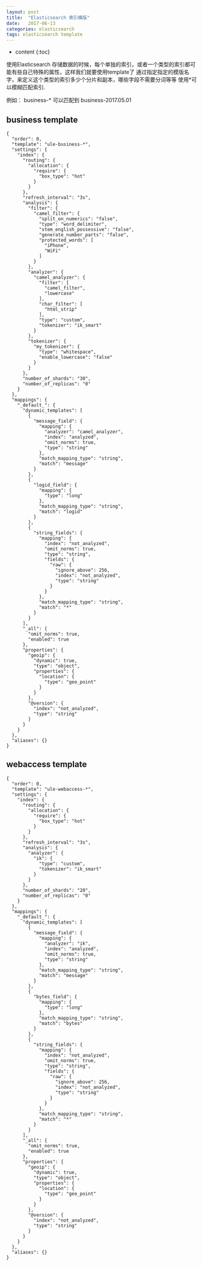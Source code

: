 ```yaml
---
layout: post
title:  "Elasticsearch 索引模版"
date:   2017-06-13
categories: elasticsearch
tags: elasticsearch template
---
```


* content
{:toc}

使用Elasticsearch 存储数据的时候，每个单独的索引，或者一个类型的索引都可能有些自己特殊的属性，这样我们就要使用template了
通过指定指定的模版名字，来定义这个类型的索引多少个分片和副本，哪些字段不需要分词等等
使用*可以模糊匹配索引.

例如：
business-*  可以匹配到 business-2017.05.01



## business template

	{
	  "order": 0,
	  "template": "ule-business-*",
	  "settings": {
	    "index": {
	      "routing": {
	        "allocation": {
	          "require": {
	            "box_type": "hot"
	          }
	        }
	      },
	      "refresh_interval": "3s",
	      "analysis": {
	        "filter": {
	          "camel_filter": {
	            "split_on_numerics": "false",
	            "type": "word_delimiter",
	            "stem_english_possessive": "false",
	            "generate_number_parts": "false",
	            "protected_words": [
	              "iPhone",
	              "WiFi"
	            ]
	          }
	        },
	        "analyzer": {
	          "camel_analyzer": {
	            "filter": [
	              "camel_filter",
	              "lowercase"
	            ],
	            "char_filter": [
	              "html_strip"
	            ],
	            "type": "custom",
	            "tokenizer": "ik_smart"
	          }
	        },
	        "tokenizer": {
	          "my_tokenizer": {
	            "type": "whitespace",
	            "enable_lowercase": "false"
	          }
	        }
	      },
	      "number_of_shards": "30",
	      "number_of_replicas": "0"
	    }
	  },
	  "mappings": {
	    "_default_": {
	      "dynamic_templates": [
	        {
	          "message_field": {
	            "mapping": {
	              "analyzer": "camel_analyzer",
	              "index": "analyzed",
	              "omit_norms": true,
	              "type": "string"
	            },
	            "match_mapping_type": "string",
	            "match": "message"
	          }
	        },
	        {
	          "logid_field": {
	            "mapping": {
	              "type": "long"
	            },
	            "match_mapping_type": "string",
	            "match": "logid"
	          }
	        },
	        {
	          "string_fields": {
	            "mapping": {
	              "index": "not_analyzed",
	              "omit_norms": true,
	              "type": "string",
	              "fields": {
	                "raw": {
	                  "ignore_above": 256,
	                  "index": "not_analyzed",
	                  "type": "string"
	                }
	              }
	            },
	            "match_mapping_type": "string",
	            "match": "*"
	          }
	        }
	      ],
	      "_all": {
	        "omit_norms": true,
	        "enabled": true
	      },
	      "properties": {
	        "geoip": {
	          "dynamic": true,
	          "type": "object",
	          "properties": {
	            "location": {
	              "type": "geo_point"
	            }
	          }
	        },
	        "@version": {
	          "index": "not_analyzed",
	          "type": "string"
	        }
	      }
	    }
	  },
	  "aliases": {}
	}

## webaccess template

	{
	  "order": 0,
	  "template": "ule-webaccess-*",
	  "settings": {
	    "index": {
	      "routing": {
	        "allocation": {
	          "require": {
	            "box_type": "hot"
	          }
	        }
	      },
	      "refresh_interval": "3s",
	      "analysis": {
	        "analyzer": {
	          "ik": {
	            "type": "custom",
	            "tokenizer": "ik_smart"
	          }
	        }
	      },
	      "number_of_shards": "20",
	      "number_of_replicas": "0"
	    }
	  },
	  "mappings": {
	    "_default_": {
	      "dynamic_templates": [
	        {
	          "message_field": {
	            "mapping": {
	              "analyzer": "ik",
	              "index": "analyzed",
	              "omit_norms": true,
	              "type": "string"
	            },
	            "match_mapping_type": "string",
	            "match": "message"
	          }
	        },
	        {
	          "bytes_field": {
	            "mapping": {
	              "type": "long"
	            },
	            "match_mapping_type": "string",
	            "match": "bytes"
	          }
	        },
	        {
	          "string_fields": {
	            "mapping": {
	              "index": "not_analyzed",
	              "omit_norms": true,
	              "type": "string",
	              "fields": {
	                "raw": {
	                  "ignore_above": 256,
	                  "index": "not_analyzed",
	                  "type": "string"
	                }
	              }
	            },
	            "match_mapping_type": "string",
	            "match": "*"
	          }
	        }
	      ],
	      "_all": {
	        "omit_norms": true,
	        "enabled": true
	      },
	      "properties": {
	        "geoip": {
	          "dynamic": true,
	          "type": "object",
	          "properties": {
	            "location": {
	              "type": "geo_point"
	            }
	          }
	        },
	        "@version": {
	          "index": "not_analyzed",
	          "type": "string"
	        }
	      }
	    }
	  },
	  "aliases": {}
	}